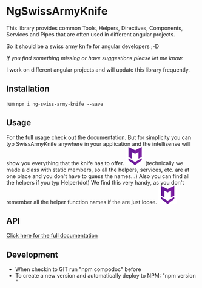 # NgSwissArmyKnife

This library provides common Tools, Helpers, Directives, Components, Services and Pipes
that are often used in different angular projects.

So it should be a swiss army knife for angular developers ;-D

_If you find something missing or have suggestions please let me know._

I work on different angular projects and will update this library frequently.
## Installation

run  `npm i ng-swiss-army-knife --save`

## Usage
For the full usage check out the documentation.
But for simplicity you can typ SwissArmyKnife anywhere
in your application and the intellisense will show you
everything that the knife has to offer.
![Intellisense1](https://github.com/adam-p/markdown-here/raw/master/src/common/images/icon48.png "Intellisense1")
(technically we made a class with static members, so all
the helpers, services, etc. are at one place and you don't have
to guess the names...)
Also you can find all the helpers if you typ Helper(dot)
We find this very handy, as you don't remember all the helper function
names if the are just loose.
![Intellisense2](https://github.com/adam-p/markdown-here/raw/master/src/common/images/icon48.png "Intellisense2")

## API

[Click here for the full documentation](https://nickwinger.github.io/ng-swiss-army-knife/)

## Development
* When checkin to GIT run "npm compodoc" before
* To create a new version and automatically deploy to NPM: "npm version <newversion>"

